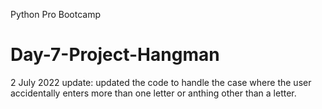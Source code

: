 Python Pro Bootcamp
# Day-7-Project-Hangman
2 July 2022 update: updated the code to handle the case where the user accidentally enters more than one letter or anthing other than a letter.
